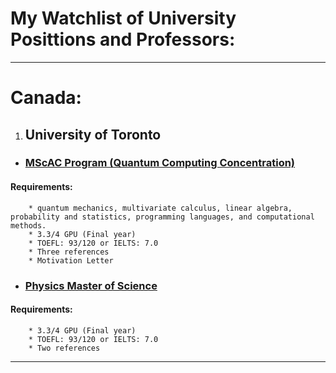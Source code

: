 # My Watchlist of University Posittions and Professors:

---

# Canada:

1. ## University of Toronto

* ### [MScAC Program (Quantum Computing Concentration)](https://www.sgs.utoronto.ca/programs/applied-computing/)

#### Requirements:
	
		* quantum mechanics, multivariate calculus, linear algebra, probability and statistics, programming languages, and computational methods.
		* 3.3/4 GPU (Final year)
		* TOEFL: 93/120 or IELTS: 7.0
		* Three references
		* Motivation Letter
		
* ### [Physics Master of Science](https://www.sgs.utoronto.ca/programs/physics/)
#### Requirements:
	
		* 3.3/4 GPU (Final year)
		* TOEFL: 93/120 or IELTS: 7.0
		* Two references
		
---

